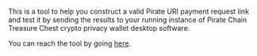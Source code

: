 This is a tool to help you construct a valid Pirate URI payment request link and test it by sending the results to your running instance of Pirate Chain Treasure Chest crypto privacy wallet desktop software.

You can reach the tool by going [here](https://warelock2.github.io/pirate-uri-constructor/).
